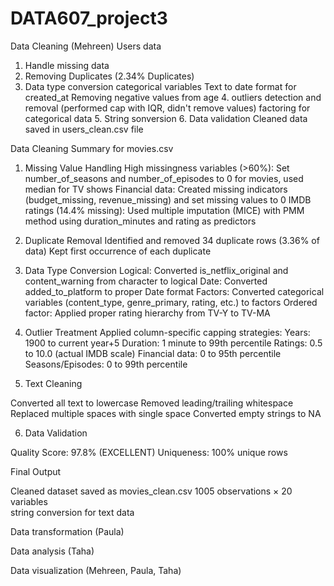 # DATA607_project3

Data Cleaning (Mehreen)
Users data
  1. Handle missing data 
  2. Removing Duplicates (2.34% Duplicates)
  3. Data type conversion
      categorical variables
      Text to date format for created_at
      Removing negative values from age
    4. outliers detection and removal (performed cap with IQR, didn't remove values)
  factoring for categorical data
    5. String sonversion
    6. Data validation
Cleaned data saved in users_clean.csv file

Data Cleaning Summary for movies.csv

1. Missing Value Handling
High missingness variables (>60%): Set number_of_seasons and number_of_episodes to 0 for movies, used median for TV shows
Financial data: Created missing indicators (budget_missing, revenue_missing) and set missing values to 0
IMDB ratings (14.4% missing): Used multiple imputation (MICE) with PMM method using duration_minutes and rating as predictors

2. Duplicate Removal
Identified and removed 34 duplicate rows (3.36% of data)
Kept first occurrence of each duplicate

4. Data Type Conversion
Logical: Converted is_netflix_original and content_warning from character to logical
Date: Converted added_to_platform to proper Date format
Factors: Converted categorical variables (content_type, genre_primary, rating, etc.) to factors
Ordered factor: Applied proper rating hierarchy from TV-Y to TV-MA

4. Outlier Treatment
Applied column-specific capping strategies:
  Years: 1900 to current year+5
  Duration: 1 minute to 99th percentile
  Ratings: 0.5 to 10.0 (actual IMDB scale)
  Financial data: 0 to 95th percentile
  Seasons/Episodes: 0 to 99th percentile

6. Text Cleaning

  Converted all text to lowercase
  Removed leading/trailing whitespace
  Replaced multiple spaces with single space
  Converted empty strings to NA
  
6. Data Validation

Quality Score: 97.8% (EXCELLENT)
Uniqueness: 100% unique rows

Final Output

Cleaned dataset saved as movies_clean.csv
  1005 observations × 20 variables  
  string conversion for text data

Data transformation (Paula)

Data analysis (Taha)

Data visualization (Mehreen, Paula, Taha)
